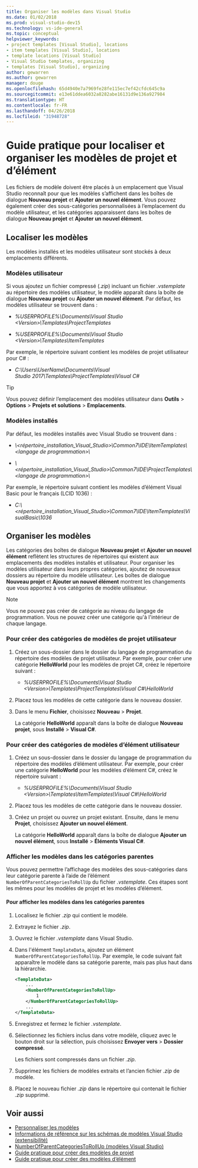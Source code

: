 ```yaml
---
title: Organiser les modèles dans Visual Studio
ms.date: 01/02/2018
ms.prod: visual-studio-dev15
ms.technology: vs-ide-general
ms.topic: conceptual
helpviewer_keywords:
- project templates [Visual Studio], locations
- item templates [Visual Studio], locations
- template locations [Visual Studio]
- Visual Studio templates, organizing
- templates [Visual Studio], organizing
author: gewarren
ms.author: gewarren
manager: douge
ms.openlocfilehash: 65d4940e7a7969fe28fe115ec7ef42cfdc645c9a
ms.sourcegitcommit: e13e61ddea6032a8282abe16131d9e136a927984
ms.translationtype: HT
ms.contentlocale: fr-FR
ms.lasthandoff: 04/26/2018
ms.locfileid: "31948728"
---
```

# <a name="how-to-locate-and-organize-project-and-item-templates"></a>Guide pratique pour localiser et organiser les modèles de projet et d’élément

Les fichiers de modèle doivent être placés à un emplacement que Visual Studio reconnaît pour que les modèles s’affichent dans les boîtes de dialogue **Nouveau projet** et **Ajouter un nouvel élément**. Vous pouvez également créer des sous-catégories personnalisées à l’emplacement du modèle utilisateur, et les catégories apparaissent dans les boîtes de dialogue **Nouveau projet** et **Ajouter un nouvel élément**.

## <a name="locate-templates"></a>Localiser les modèles

Les modèles installés et les modèles utilisateur sont stockés à deux emplacements différents.

### <a name="user-templates"></a>Modèles utilisateur

Si vous ajoutez un fichier compressé (*.zip*) incluant un fichier *.vstemplate* au répertoire des modèles utilisateur, le modèle apparaît dans la boîte de dialogue **Nouveau projet** ou **Ajouter un nouvel élément**. Par défaut, les modèles utilisateur se trouvent dans :

- *%USERPROFILE%\Documents\Visual Studio \<Version\>\Templates\ProjectTemplates*

- *%USERPROFILE%\Documents\Visual Studio \<Version\>\Templates\ItemTemplates*

Par exemple, le répertoire suivant contient les modèles de projet utilisateur pour C# :

- *C:\Users\UserName\Documents\Visual Studio 2017\Templates\ProjectTemplates\Visual C#*

> [!TIP]
> Vous pouvez définir l’emplacement des modèles utilisateur dans **Outils** > **Options** > **Projets et solutions** > **Emplacements**.

### <a name="installed-templates"></a>Modèles installés

Par défaut, les modèles installés avec Visual Studio se trouvent dans :

- *\\<répertoire_installation_Visual_Studio\>\Common7\IDE\ItemTemplates\\<langage de programmation\>\\<Locale ID>*

- *\\<répertoire_installation_Visual_Studio\>\Common7\IDE\ProjectTemplates\\<langage de programmation\>\\<Locale ID>*

Par exemple, le répertoire suivant contient les modèles d’élément Visual Basic pour le français (LCID 1036) :

- *C:\\<répertoire_installation_Visual_Studio\>\Common7\IDE\ItemTemplates\VisualBasic\1036*

## <a name="organize-templates"></a>Organiser les modèles

Les catégories des boîtes de dialogue **Nouveau projet** et **Ajouter un nouvel élément** reflètent les structures de répertoires qui existent aux emplacements des modèles installés et utilisateur. Pour organiser les modèles utilisateur dans leurs propres catégories, ajoutez de nouveaux dossiers au répertoire du modèle utilisateur. Les boîtes de dialogue **Nouveau projet** et **Ajouter un nouvel élément** montrent les changements que vous apportez à vos catégories de modèle utilisateur.

> [!NOTE]
> Vous ne pouvez pas créer de catégorie au niveau du langage de programmation. Vous ne pouvez créer une catégorie qu'à l'intérieur de chaque langage.

### <a name="to-create-new-user-project-template-categories"></a>Pour créer des catégories de modèles de projet utilisateur

1. Créez un sous-dossier dans le dossier du langage de programmation du répertoire des modèles de projet utilisateur. Par exemple, pour créer une catégorie **HelloWorld** pour les modèles de projet C#, créez le répertoire suivant :

    - *\%USERPROFILE%\Documents\Visual Studio \<Version\>\Templates\ProjectTemplates\Visual C#\HelloWorld*

1. Placez tous les modèles de cette catégorie dans le nouveau dossier.

1. Dans le menu **Fichier**, choisissez **Nouveau** > **Projet**.

   La catégorie **HelloWorld** apparaît dans la boîte de dialogue **Nouveau projet**, sous **Installé** > **Visual C#**.

### <a name="to-create-new-user-item-template-categories"></a>Pour créer des catégories de modèles d’élément utilisateur

1. Créez un sous-dossier dans le dossier du langage de programmation du répertoire des modèles d’élément utilisateur. Par exemple, pour créer une catégorie **HelloWorld** pour les modèles d’élément C#, créez le répertoire suivant :

    - *\%USERPROFILE%\Documents\Visual Studio \<Version\>\Templates\ItemTemplates\Visual C#\HelloWorld*

1. Placez tous les modèles de cette catégorie dans le nouveau dossier.

1. Créez un projet ou ouvrez un projet existant. Ensuite, dans le menu **Projet**, choisissez **Ajouter un nouvel élément**.

   La catégorie **HelloWorld** apparaît dans la boîte de dialogue **Ajouter un nouvel élément**, sous **Installé** > **Éléments Visual C#**.

### <a name="display-templates-in-parent-categories"></a>Afficher les modèles dans les catégories parentes

Vous pouvez permettre l’affichage des modèles des sous-catégories dans leur catégorie parente à l’aide de l’élément `NumberOfParentCategoriesToRollUp` du fichier *.vstemplate*. Ces étapes sont les mêmes pour les modèles de projet et les modèles d’élément.

#### <a name="to-display-templates-in-parent-categories"></a>Pour afficher les modèles dans les catégories parentes

1. Localisez le fichier *.zip* qui contient le modèle.

1. Extrayez le fichier *.zip*.

1. Ouvrez le fichier *.vstemplate* dans Visual Studio.

1. Dans l'élément `TemplateData`, ajoutez un élément `NumberOfParentCategoriesToRollUp`. Par exemple, le code suivant fait apparaître le modèle dans sa catégorie parente, mais pas plus haut dans la hiérarchie.

    ```xml
    <TemplateData>
        ...
        <NumberOfParentCategoriesToRollUp>
            1
        </NumberOfParentCategoriesToRollUp>
        ...
    </TemplateData>
    ```

1. Enregistrez et fermez le fichier *.vstemplate*.

1. Sélectionnez les fichiers inclus dans votre modèle, cliquez avec le bouton droit sur la sélection, puis choisissez **Envoyer vers** > **Dossier compressé**.

   Les fichiers sont compressés dans un fichier *.zip*.

1. Supprimez les fichiers de modèles extraits et l’ancien fichier *.zip* de modèle.

1. Placez le nouveau fichier *.zip* dans le répertoire qui contenait le fichier *.zip* supprimé.

## <a name="see-also"></a>Voir aussi

- [Personnaliser les modèles](../ide/customizing-project-and-item-templates.md)
- [Informations de référence sur les schémas de modèles Visual Studio (extensibilité)](../extensibility/visual-studio-template-schema-reference.md)
- [NumberOfParentCategoriesToRollUp (modèles Visual Studio)](../extensibility/numberofparentcategoriestorollup-visual-studio-templates.md)
- [Guide pratique pour créer des modèles de projet](../ide/how-to-create-project-templates.md)
- [Guide pratique pour créer des modèles d’élément](../ide/how-to-create-item-templates.md)